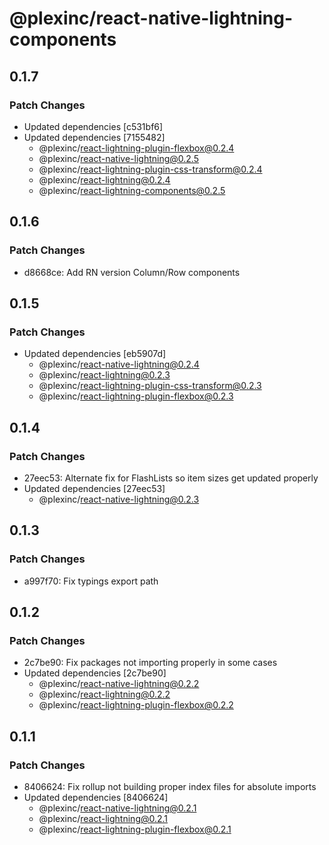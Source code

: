 # @plexinc/react-native-lightning-components

## 0.1.7

### Patch Changes

- Updated dependencies [c531bf6]
- Updated dependencies [7155482]
  - @plexinc/react-lightning-plugin-flexbox@0.2.4
  - @plexinc/react-native-lightning@0.2.5
  - @plexinc/react-lightning-plugin-css-transform@0.2.4
  - @plexinc/react-lightning@0.2.4
  - @plexinc/react-lightning-components@0.2.5

## 0.1.6

### Patch Changes

- d8668ce: Add RN version Column/Row components

## 0.1.5

### Patch Changes

- Updated dependencies [eb5907d]
  - @plexinc/react-native-lightning@0.2.4
  - @plexinc/react-lightning@0.2.3
  - @plexinc/react-lightning-plugin-css-transform@0.2.3
  - @plexinc/react-lightning-plugin-flexbox@0.2.3

## 0.1.4

### Patch Changes

- 27eec53: Alternate fix for FlashLists so item sizes get updated properly
- Updated dependencies [27eec53]
  - @plexinc/react-native-lightning@0.2.3

## 0.1.3

### Patch Changes

- a997f70: Fix typings export path

## 0.1.2

### Patch Changes

- 2c7be90: Fix packages not importing properly in some cases
- Updated dependencies [2c7be90]
  - @plexinc/react-native-lightning@0.2.2
  - @plexinc/react-lightning@0.2.2
  - @plexinc/react-lightning-plugin-flexbox@0.2.2

## 0.1.1

### Patch Changes

- 8406624: Fix rollup not building proper index files for absolute imports
- Updated dependencies [8406624]
  - @plexinc/react-native-lightning@0.2.1
  - @plexinc/react-lightning@0.2.1
  - @plexinc/react-lightning-plugin-flexbox@0.2.1
